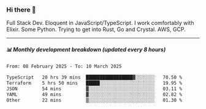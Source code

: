 ### Hi there 👋

Full Stack Dev. Eloquent in JavaScript/TypeScript. I work comfortably with Elixir. Some Python. Trying to get into Rust, Go and Crystal. AWS, GCP.

***

##### 📊 Monthly development breakdown (updated every 8 hours)

<!--START_SECTION:waka-->

```txt
From: 08 February 2025 - To: 10 March 2025

TypeScript   20 hrs 39 mins  █████████████████▓░░░░░░░   70.50 %
Terraform    5 hrs 50 mins   █████░░░░░░░░░░░░░░░░░░░░   19.95 %
JSON         54 mins         ▓░░░░░░░░░░░░░░░░░░░░░░░░   03.11 %
YAML         49 mins         ▓░░░░░░░░░░░░░░░░░░░░░░░░   02.82 %
Other        22 mins         ▒░░░░░░░░░░░░░░░░░░░░░░░░   01.30 %
```

<!--END_SECTION:waka-->

